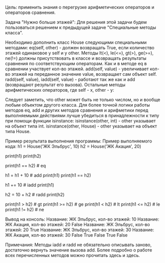 Цель: применить знания о перегрузке арифметических операторов и операторов сравнения.

Задача "Нужно больше этажей": 
Для решения этой задачи будем пользоваться решением к предыдущей задаче "Специальные методы класса".

Необходимо дополнить класс House следующими специальными методами: 
eq(self, other) - должен возвращать True, если количество этажей одинаковое у self и у other. 
Методы lt(<), le(<=), gt(>), ge(>=), ne(!=) 
должны присутствовать в классе и возвращать результаты сравнения по соответствующим операторам. 
Как и в методе eq в сравнении участвует кол-во этажей. 
add(self, value) - увеличивает кол-во этажей на переданное значение value, возвращает сам объект 
self. radd(self, value), iadd(self, value) - работают так же как и add (возвращают результат его вызова). 
Остальные методы арифметических операторов, где self - x, other - y:

Следует заметить, что other может быть не только числом, но и вообще любым объектом другого класса. 
Для более точной логики работы методов eq, add и других методов сравнения и арифметики перед выполняемыми действиями
лучше убедиться в принадлежности к типу при помощи функции isinstance: 
isinstance(other, int) - other указывает на объект типа int. isinstance(other, House) - other указывает на объект типа House.

Пример результата выполнения программы: 
Пример выполняемого кода: 
h1 = House('ЖК Эльбрус', 10) 
h2 = House('ЖК Акация', 20)

print(h1) print(h2)

print(h1 == h2) # eq

h1 = h1 + 10 # add print(h1) print(h1 == h2)

h1 += 10 # iadd print(h1)

h2 = 10 + h2 # radd print(h2)

print(h1 > h2) # gt print(h1 >= h2) # ge print(h1 < h2) # lt print(h1 <= h2) # le print(h1 != h2) # ne

Вывод на консоль:
Название: ЖК Эльбрус, кол-во этажей: 10 
Название: ЖК Акация, кол-во этажей: 20 
False 
Название: ЖК Эльбрус, кол-во этажей: 20 
True 
Название: ЖК Эльбрус, кол-во этажей: 30 
Название: ЖК Акация, кол-во этажей: 30 
False 
True 
False 
True 
False

Примечания: Методы iadd и radd не обязательно описывать заново, достаточно вернуть значение вызова add. 
Более подробно о работе всех перечисленных методов можно прочитать здесь и здесь.